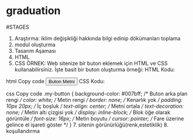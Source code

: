 # graduation
#STAGES
1. Araştırma: iklim değişikliği hakkında bilgi edinip dökümanları toplama
2. modul oluşturma
3. Tasarım Aşaması
4. HTML
5. CSS
   ÖRNEK:
   Web sitenize bir buton eklemek için HTML ve CSS kullanabilirsiniz. İşte basit bir buton oluşturma örneği:
HTML Kodu:

html
Copy code
<button class="my-button">Buton Metni</button>
CSS Kodu:

css
Copy code
.my-button {
    background-color: #007bff; /* Buton arka plan rengi */
    color: white; /* Metin rengi */
    border: none; /* Kenarlık yok */
    padding: 10px 20px; /* İç boşluk */
    text-align: center; /* Metni ortala */
    text-decoration: none; /* Metin altı çizgisi yok */
    display: inline-block; /* Blok öğe olarak görüntüle */
    font-size: 16px; /* Metin boyutu */
    cursor: pointer; /* Fare üzerine gelince el işareti göster */
}
7. sitenin görünürlüğü(renk,estetiklik)
8. koşullandırma 
